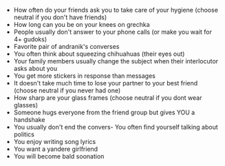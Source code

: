 - How often do your friends ask you to take care of your hygiene (choose neutral if you don't have friends)
- How long can you be on your knees on grechka
- People usually don't answer to your phone calls (or make you wait for 4+ gudoks)
- Favorite pair of andranik's converses
- You often think about squeezing chihuahuas (their eyes out)
- Your family members usually change the subject when their interlocutor asks about you
- You get more stickers in response than messages 
- It doesn't take much time to lose your partner to your best friend (choose neutral if you never had one)
- How sharp are your glass frames (choose neutral if you dont wear glasses)
- Someone hugs everyone from the friend group but gives YOU a handshake
- You usually don't end the convers- You often find yourself talking about politics
- You enjoy writing song lyrics 
- You want a yandere girlfriend
- You will become bald soonation
